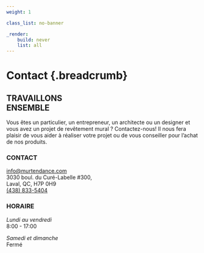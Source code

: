 ```yaml
---
weight: 1

class_list: no-banner

_render:
    build: never
    list: all
---
```


# **Contact** {.breadcrumb}
## TRAVAILLONS<br> ENSEMBLE

Vous êtes un particulier, un entrepreneur, un architecte ou un designer et vous avez un projet de revêtement mural ? Contactez-nous! Il nous fera plaisir de vous aider à réaliser votre projet ou de vous conseiller pour l’achat de nos produits.

### CONTACT

[info@murtendance.com](mailto:info@murtendance.com) \
3030 boul. du Curé-Labelle #300, \
Laval, QC, H7P 0H9 \
[(438) 833-5404](tel:+14388335404)

### HORAIRE

*Lundi au vendredi* \
8:00 - 17:00

*Samedi et dimanche* \
Fermé

